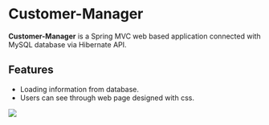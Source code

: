 # Customer-Manager

**Customer-Manager** is a Spring MVC web based application connected with MySQL database via Hibernate API.

## Features

* Loading information from database.
* Users can see through web page designed with css.

![](image/Feature1)
